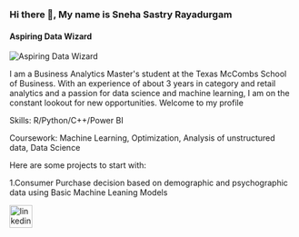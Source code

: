 ### Hi there 👋, My name is Sneha Sastry Rayadurgam
#### Aspiring Data Wizard
![Aspiring Data Wizard](https://media.licdn.com/dms/image/v2/D5616AQFMytaK_adPKQ/profile-displaybackgroundimage-shrink_350_1400/profile-displaybackgroundimage-shrink_350_1400/0/1724187589727?e=1729728000&v=beta&t=76GTKB6usrPPj1IpYgHjbKxKLABOA1wBs8UwNkB0gkA)

I am a Business Analytics Master's student at the Texas McCombs School of Business. With an experience of about 3 years in category and retail analytics and a passion for data science and machine learning, I am on the constant lookout for new opportunities. Welcome to my profile

Skills: R/Python/C++/Power BI

Coursework: Machine Learning, Optimization, Analysis of unstructured data, Data Science

Here are some projects to start with: 

1.Consumer Purchase decision based on demographic and psychographic data using Basic Machine Leaning Models

[<img src='https://cdn.jsdelivr.net/npm/simple-icons@3.0.1/icons/linkedin.svg' alt='linkedin' height='40'>](https://www.linkedin.com/in/https://www.linkedin.com/in/sneha-sastry-rayadurgam//)  

